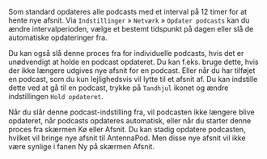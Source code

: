 Som standard opdateres alle podcasts med et interval på 12 timer for at hente
nye afsnit. Via `Indstillinger` » `Netværk` » `Opdater podcasts` kan du ændre
intervalperioden, vælge et bestemt tidspunkt på dagen eller slå de automatiske
opdateringer fra.

Du kan også slå denne proces fra for individuelle podcasts, hvis det er
unødvendigt at holde en podcast opdateret. Du kan f.eks. bruge dette, hvis der
ikke længere udgives nye afsnit for en podcast. Eller når du har tilføjet en
podcast, som du kun lejlighedsvis vil lytte til et afsnit af. Du kan indstille
dette ved at gå til en podcast, trykke på `Tandhjul` ikonet og ændre
indstillingen `Hold opdateret`.

Når du slår denne podcast-indstilling fra, vil podcasten ikke længere blive
opdateret, når podcasts opdateres automatisk, eller når du starter denne proces
fra skærmen Kø eller Afsnit. Du kan stadig opdatere podcasten, hvilket vil
bringe nye afsnit til AntennaPod. Men disse nye afsnit vil ikke være synlige i
fanen Ny på skærmen Afsnit.
